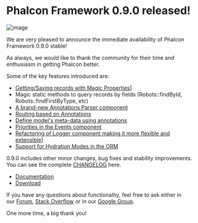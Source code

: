 <!--
slug: phalcon-framework-0-9-0-released
date: Tue Feb 05 2013 14:55:00 GMT-0500 (EST)
tags: php, phalcon, release, ORM
title: Phalcon Framework 0.9.0 released!
id: 42369409581
link: http://blog.phalconphp.com/post/42369409581/phalcon-framework-0-9-0-released
raw: {"blog_name":"phalconphp","id":42369409581,"post_url":"http://blog.phalconphp.com/post/42369409581/phalcon-framework-0-9-0-released","slug":"phalcon-framework-0-9-0-released","type":"text","date":"2013-02-05 19:55:00 GMT","timestamp":1360094100,"state":"published","format":"html","reblog_key":"JhrqJvNA","tags":["php","phalcon","release","ORM"],"short_url":"http://tmblr.co/Z6PumvdTQU8j","highlighted":[],"note_count":3,"title":"Phalcon Framework 0.9.0 released!","body":"<div><img alt=\"image\" src=\"http://static.phalconphp.com/blog/img/phalcon09.jpg\"/></div>\n<p>We are very pleased to announce the immediate availability of Phalcon Framework 0.9.0 stable!</p>\n<p>As always, we would like to thank the community for their time and enthusiasm in getting Phalcon better.</p>\n<p>Some of the key features introduced are:</p>\n<ul><li><a href=\"https://docs.phalconphp.com/en/latest/reference/models.html#storing-related-records\">Getting/Saving records with Magic Properties</a>]</li>\n<li>Magic static methods to query records by fields (Robots::findById, Robots::findFirstByType, etc)</li>\n<li><a href=\"https://docs.phalconphp.com/en/latest/reference/annotations.html\">A brand-new Annotations Parser component</a></li>\n<li><a href=\"https://docs.phalconphp.com/en/latest/reference/routing.html#annotations-router\">Routing based on Annotations</a></li>\n<li><a href=\"https://docs.phalconphp.com/en/latest/reference/models.html#annotations-strategy\">Define model&rsquo;s meta-data using annotations</a></li>\n<li><a href=\"https://docs.phalconphp.com/en/latest/reference/events.html#listener-priorities\">Priorities in the Events component</a></li>\n<li><a href=\"https://docs.phalconphp.com/en/latest/reference/logging.html\">Refactoring of Logger component making it more flexible and extensible</a>]</li>\n<li><a href=\"https://docs.phalconphp.com/en/latest/reference/models.html#hydration-modes\">Support for Hydration Modes in the ORM</a></li>\n</ul><p>0.9.0 includes other minor changes, bug fixes and stability improvements. You can see the complete <a href=\"https://github.com/phalcon/cphalcon/blob/0.9.0/CHANGELOG\">CHANGELOG</a> here.</p>\n<ul><li><a href=\"https://docs.phalconphp.com/en/latest/\">Documentation</a></li>\n<li><a href=\"https://phalconphp.com/download\">Download</a></li>\n</ul><p>If you have any questions about functionality, feel free to ask either in our <a href=\"https://forum.phalconphp.com/\">Forum</a>, <a href=\"http://stackoverflow.com/questions/tagged/phalcon\">Stack Overflow</a> or in our <a href=\"https://groups.google.com/forum/#!forum/phalcon\">Google Group</a>.</p>\n<p>One more time, a big thank you!</p>","reblog":{"tree_html":"","comment":"<div><img alt=\"image\" src=\"http://static.phalconphp.com/blog/img/phalcon09.jpg\"></div>\n<p>We are very pleased to announce the immediate availability of Phalcon Framework 0.9.0 stable!</p>\n<p>As always, we would like to thank the community for their time and enthusiasm in getting Phalcon better.</p>\n<p>Some of the key features introduced are:</p>\n<ul><li><a href=\"https://docs.phalconphp.com/en/latest/reference/models.html#storing-related-records\">Getting/Saving records with Magic Properties</a>]</li>\n<li>Magic static methods to query records by fields (Robots::findById, Robots::findFirstByType, etc)</li>\n<li><a href=\"https://docs.phalconphp.com/en/latest/reference/annotations.html\">A brand-new Annotations Parser component</a></li>\n<li><a href=\"https://docs.phalconphp.com/en/latest/reference/routing.html#annotations-router\">Routing based on Annotations</a></li>\n<li><a href=\"https://docs.phalconphp.com/en/latest/reference/models.html#annotations-strategy\">Define model&rsquo;s meta-data using annotations</a></li>\n<li><a href=\"https://docs.phalconphp.com/en/latest/reference/events.html#listener-priorities\">Priorities in the Events component</a></li>\n<li><a href=\"https://docs.phalconphp.com/en/latest/reference/logging.html\">Refactoring of Logger component making it more flexible and extensible</a>]</li>\n<li><a href=\"https://docs.phalconphp.com/en/latest/reference/models.html#hydration-modes\">Support for Hydration Modes in the ORM</a></li>\n</ul><p>0.9.0 includes other minor changes, bug fixes and stability improvements. You can see the complete <a href=\"https://github.com/phalcon/cphalcon/blob/0.9.0/CHANGELOG\">CHANGELOG</a> here.</p>\n<ul><li><a href=\"https://docs.phalconphp.com/en/latest/\">Documentation</a></li>\n<li><a href=\"https://phalconphp.com/download\">Download</a></li>\n</ul><p>If you have any questions about functionality, feel free to ask either in our&nbsp;<a href=\"https://forum.phalconphp.com/\">Forum</a>, <a href=\"http://stackoverflow.com/questions/tagged/phalcon\">Stack Overflow</a> or in our <a href=\"https://groups.google.com/forum/#!forum/phalcon\">Google Group</a>.</p>\n<p>One more time, a big thank you!</p>"},"trail":[{"blog":{"name":"phalconphp","theme":{"header_full_width":1117,"header_full_height":426,"header_focus_width":758,"header_focus_height":426,"avatar_shape":"square","background_color":"#FAFAFA","body_font":"Helvetica Neue","header_bounds":"0,937,426,179","header_image":"http://static.tumblr.com/be2b0380984b972b47699d457f4c0ffb/ivjir8a/815nn0qo7/tumblr_static_28z87js742xwowwo0kco04ogs.jpg","header_image_focused":"http://static.tumblr.com/be2b0380984b972b47699d457f4c0ffb/ivjir8a/laHnn0qo9/tumblr_static_tumblr_static_28z87js742xwowwo0kco04ogs_focused_v3.jpg","header_image_scaled":"http://static.tumblr.com/be2b0380984b972b47699d457f4c0ffb/ivjir8a/815nn0qo7/tumblr_static_28z87js742xwowwo0kco04ogs_2048_v2.jpg","header_stretch":true,"link_color":"#529ECC","show_avatar":true,"show_description":true,"show_header_image":true,"show_title":true,"title_color":"#444444","title_font":"Gibson","title_font_weight":"bold"}},"post":{"id":"42369409581"},"content":"<div><img alt=\"image\" src=\"http://static.phalconphp.com/blog/img/phalcon09.jpg\"></div>\n<p>We are very pleased to announce the immediate availability of Phalcon Framework 0.9.0 stable!</p>\n<p>As always, we would like to thank the community for their time and enthusiasm in getting Phalcon better.</p>\n<p>Some of the key features introduced are:</p>\n<ul><li><a href=\"https://docs.phalconphp.com/en/latest/reference/models.html#storing-related-records\">Getting/Saving records with Magic Properties</a>]</li>\n<li>Magic static methods to query records by fields (Robots::findById, Robots::findFirstByType, etc)</li>\n<li><a href=\"https://docs.phalconphp.com/en/latest/reference/annotations.html\">A brand-new Annotations Parser component</a></li>\n<li><a href=\"https://docs.phalconphp.com/en/latest/reference/routing.html#annotations-router\">Routing based on Annotations</a></li>\n<li><a href=\"https://docs.phalconphp.com/en/latest/reference/models.html#annotations-strategy\">Define model's meta-data using annotations</a></li>\n<li><a href=\"https://docs.phalconphp.com/en/latest/reference/events.html#listener-priorities\">Priorities in the Events component</a></li>\n<li><a href=\"https://docs.phalconphp.com/en/latest/reference/logging.html\">Refactoring of Logger component making it more flexible and extensible</a>]</li>\n<li><a href=\"https://docs.phalconphp.com/en/latest/reference/models.html#hydration-modes\">Support for Hydration Modes in the ORM</a></li>\n</ul><p>0.9.0 includes other minor changes, bug fixes and stability improvements. You can see the complete <a href=\"https://github.com/phalcon/cphalcon/blob/0.9.0/CHANGELOG\">CHANGELOG</a> here.</p>\n<ul><li><a href=\"https://docs.phalconphp.com/en/latest/\">Documentation</a></li>\n<li><a href=\"https://phalconphp.com/download\">Download</a></li>\n</ul><p>If you have any questions about functionality, feel free to ask either in our <a href=\"https://forum.phalconphp.com/\">Forum</a>, <a href=\"http://stackoverflow.com/questions/tagged/phalcon\">Stack Overflow</a> or in our <a href=\"https://groups.google.com/forum/#!forum/phalcon\">Google Group</a>.</p>\n<p>One more time, a big thank you!</p>","content_raw":"<div><img alt=\"image\" src=\"http://static.phalconphp.com/blog/img/phalcon09.jpg\"></div>\r\n<p>We are very pleased to announce the immediate availability of Phalcon Framework 0.9.0 stable!</p>\r\n<p>As always, we would like to thank the community for their time and enthusiasm in getting Phalcon better.</p>\r\n<p>Some of the key features introduced are:</p>\r\n<ul><li><a href=\"https://docs.phalconphp.com/en/latest/reference/models.html#storing-related-records\">Getting/Saving records with Magic Properties</a>]</li>\r\n<li>Magic static methods to query records by fields (Robots::findById, Robots::findFirstByType, etc)</li>\r\n<li><a href=\"https://docs.phalconphp.com/en/latest/reference/annotations.html\">A brand-new Annotations Parser component</a></li>\r\n<li><a href=\"https://docs.phalconphp.com/en/latest/reference/routing.html#annotations-router\">Routing based on Annotations</a></li>\r\n<li><a href=\"https://docs.phalconphp.com/en/latest/reference/models.html#annotations-strategy\">Define model's meta-data using annotations</a></li>\r\n<li><a href=\"https://docs.phalconphp.com/en/latest/reference/events.html#listener-priorities\">Priorities in the Events component</a></li>\r\n<li><a href=\"https://docs.phalconphp.com/en/latest/reference/logging.html\">Refactoring of Logger component making it more flexible and extensible</a>]</li>\r\n<li><a href=\"https://docs.phalconphp.com/en/latest/reference/models.html#hydration-modes\">Support for Hydration Modes in the ORM</a></li>\r\n</ul><p>0.9.0 includes other minor changes, bug fixes and stability improvements. You can see the complete <a href=\"https://github.com/phalcon/cphalcon/blob/0.9.0/CHANGELOG\">CHANGELOG</a> here.</p>\r\n<ul><li><a href=\"https://docs.phalconphp.com/en/latest/\">Documentation</a></li>\r\n<li><a href=\"https://phalconphp.com/download\">Download</a></li>\r\n</ul><p>If you have any questions about functionality, feel free to ask either in our&nbsp;<a href=\"https://forum.phalconphp.com/\">Forum</a>, <a href=\"http://stackoverflow.com/questions/tagged/phalcon\">Stack Overflow</a> or in our <a href=\"https://groups.google.com/forum/#!forum/phalcon\">Google Group</a>.</p>\r\n<p>One more time, a big thank you!</p>","is_current_item":true,"is_root_item":true}]}
publish: 2013-02-05
-->


Phalcon Framework 0.9.0 released!
=================================

![image](http://static.phalconphp.com/blog/img/phalcon09.jpg)

We are very pleased to announce the immediate availability of Phalcon
Framework 0.9.0 stable!

As always, we would like to thank the community for their time and
enthusiasm in getting Phalcon better.

Some of the key features introduced are:

-   [Getting/Saving records with Magic
    Properties](https://docs.phalconphp.com/en/latest/reference/models.html#storing-related-records)]
-   Magic static methods to query records by fields (Robots::findById,
    Robots::findFirstByType, etc)
-   [A brand-new Annotations Parser
    component](https://docs.phalconphp.com/en/latest/reference/annotations.html)
-   [Routing based on
    Annotations](https://docs.phalconphp.com/en/latest/reference/routing.html#annotations-router)
-   [Define model's meta-data using
    annotations](https://docs.phalconphp.com/en/latest/reference/models.html#annotations-strategy)
-   [Priorities in the Events
    component](https://docs.phalconphp.com/en/latest/reference/events.html#listener-priorities)
-   [Refactoring of Logger component making it more flexible and
    extensible](https://docs.phalconphp.com/en/latest/reference/logging.html)]
-   [Support for Hydration Modes in the
    ORM](https://docs.phalconphp.com/en/latest/reference/models.html#hydration-modes)

0.9.0 includes other minor changes, bug fixes and stability
improvements. You can see the complete
[CHANGELOG](https://github.com/phalcon/cphalcon/blob/0.9.0/CHANGELOG)
here.

-   [Documentation](https://docs.phalconphp.com/en/latest/)
-   [Download](https://phalconphp.com/download)

If you have any questions about functionality, feel free to ask either
in our [Forum](https://forum.phalconphp.com/), [Stack
Overflow](http://stackoverflow.com/questions/tagged/phalcon) or in our
[Google Group](https://groups.google.com/forum/#!forum/phalcon).

One more time, a big thank you!

